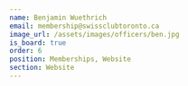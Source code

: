 ```yaml
---
name: Benjamin Wuethrich
email: membership@swissclubtoronto.ca
image_url: /assets/images/officers/ben.jpg
is_board: true
order: 6
position: Memberships, Website
section: Website
---
```

